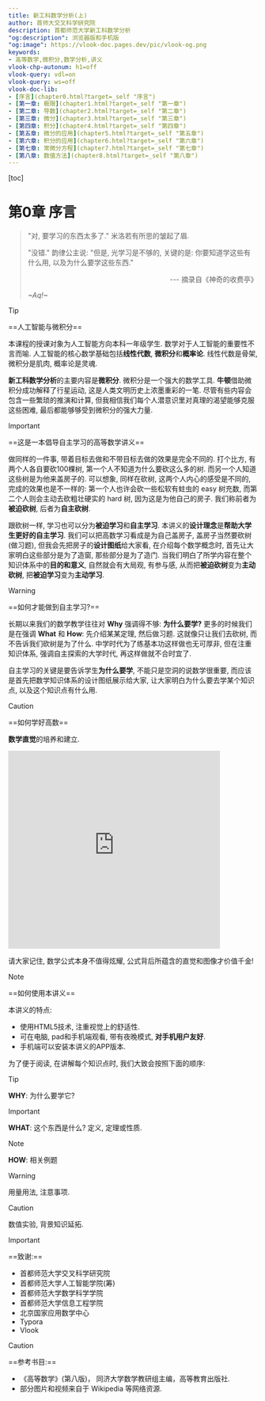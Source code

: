 ```yaml
---
title: 新工科数学分析(上)
author: 首师大交叉科学研究院
description: 首都师范大学新工科数学分析
"og:description": 浏览器版和手机版
"og:image": https://vlook-doc.pages.dev/pic/vlook-og.png
keywords:
- 高等数学,微积分,数学分析,讲义
vlook-chp-autonum: h1=off
vlook-query: vdl=on
vlook-query: ws=off
vlook-doc-lib:
- [序言](chapter0.html?target=_self "序言")
- [第一章: 极限](chapter1.html?target=_self "第一章")
- [第二章: 导数](chapter2.html?target=_self "第二章")
- [第三章: 微分](chapter3.html?target=_self "第三章")
- [第四章: 积分](chapter4.html?target=_self "第四章")
- [第五章: 微分的应用](chapter5.html?target=_self "第五章")
- [第六章: 积分的应用](chapter6.html?target=_self "第六章")
- [第七章: 常微分方程](chapter7.html?target=_self "第七章")
- [第八章: 数值方法](chapter8.html?target=_self "第八章")
---
```


[toc]

# 第0章 序言

> "对, 要学习的东西太多了." 米洛若有所思的皱起了眉.
>
> "没错." 韵律公主说: "但是, 光学习是不够的, 关键的是: 你要知道学这些有什么用, 以及为什么要学这些东西."
>
> <p align="right">--- 摘录自《神奇的收费亭》</p>
>
> _~Aq!~_

> [!tip]
>
> ==人工智能与微积分==
> 
> 本课程的授课对象为人工智能方向本科一年级学生. 数学对于人工智能的重要性不言而喻. 人工智能的核心数学基础包括**线性代数**, **微积分**和**概率论**. 线性代数是骨架, 微积分是肌肉, 概率论是灵魂.
> 
> **新工科数学分析**的主要内容是**微积分**. 微积分是一个强大的数学工具. **牛顿**借助微积分成功解释了行星运动, 这是人类文明历史上浓墨重彩的一笔. 尽管有些内容会包含一些繁琐的推演和计算, 但我相信我们每个人潜意识里对真理的渴望能够克服这些困难, 最后都能够够受到微积分的强大力量.

> [!important]
>
> ==这是一本倡导自主学习的高等数学讲义==
>
> 做同样的一件事, 带着目标去做和不带目标去做的效果是完全不同的. 打个比方, 有两个人各自要砍100棵树, 第一个人不知道为什么要砍这么多的树. 而另一个人知道这些树是为他来盖房子的. 可以想象, 同样在砍树, 这两个人内心的感受是不同的, 完成的效果也是不一样的: 第一个人也许会砍一些松软有蛀虫的 easy 树充数, 而第二个人则会主动去砍粗壮硬实的 hard 树, 因为这是为他自己的房子. 我们称前者为**被迫砍树**, 后者为**自主砍树**.
>
> 跟砍树一样, 学习也可以分为**被迫学习**和**自主学习**. 本讲义的**设计理念**是**帮助大学生更好的自主学习**. 我们可以把高数学习看成是为自己盖房子, 盖房子当然要砍树(做习题), 但我会先把房子的**设计图纸**给大家看, 在介绍每个数学概念时, 首先让大家明白这些部分是为了造窗, 那些部分是为了造门. 当我们明白了所学内容在整个知识体系中的**目的和意义**, 自然就会有大局观, 有参与感, 从而把**被迫砍树**变为**主动砍树**, 把**被迫学习**变为**主动学习**.
>

> [!Warning]
>
> ==如何才能做到自主学习?==
>
> 长期以来我们的数学教学往往对 **Why** 强调得不够: **为什么要学?** 更多的时候我们是在强调 **What** 和 **How**: 先介绍某某定理, 然后做习题. 这就像只让我们去砍树, 而不告诉我们砍树是为了什么. 中学时代为了练基本功这样做也无可厚非, 但在注重知识体系, 强调自主探索的大学时代, 再这样做就不合时宜了. 
>
> 自主学习的关键是要告诉学生**为什么要学**, 不能只是空洞的说数学很重要, 而应该是首先把数学知识体系的设计图纸展示给大家, 让大家明白为什么要去学某个知识点, 以及这个知识点有什么用.
>

> [!caution]
>
> ==如何学好高数==
> 
> **数学直觉**的培养和建立.
> 
> <iframe src="https://player.bilibili.com/player.html?isOutside=true&aid=1355578989&bvid=BV1jz421b7p4&cid=1574534749&page=1&autoplay=false" scrolling="no" border="0" frameborder="no" framespacing="0" allowfullscreen="true" width="85%" height="400"></iframe>
> 
> 
> 请大家记住, 数学公式本身不值得炫耀, 公式背后所蕴含的直觉和图像才价值千金!
> 

> [!note]
> 
> ==如何使用本讲义==
> 
> 本讲义的特点:
> 
> - 使用HTML5技术, 注重视觉上的舒适性. 
> - 可在电脑, pad和手机端观看, 带有夜晚模式, **对手机用户友好**.
> - 手机端可以安装本讲义的APP版本.
> 
> 为了便于阅读, 在讲解每个知识点时, 我们大致会按照下面的顺序:

> [!tip]
> 
> **WHY**: 为什么要学它?

> [!important]
> 
> **WHAT**: 这个东西是什么? 定义, 定理或性质.

> [!note]
> 
> **HOW**: 相关例题

> [!warning]
> 
> 用量用法, 注意事项.

> [!caution]
> 
> 数值实验, 背景知识延拓.
>  

> [!important]
> ==致谢:==
>
> - 首都师范大学交叉科学研究院 
> - 首都师范大学人工智能学院(筹)
> - 首都师范大学数学科学学院
> - 首都师范大学信息工程学院
> - 北京国家应用数学中心
> - Typora
> - Vlook

> [!caution]
> 
> ==参考书目:==
>
> - 《高等数学》(第八版)， 同济大学数学教研组主编，高等教育出版社.
> - 部分图片和视频来自于 Wikipedia 等网络资源.
